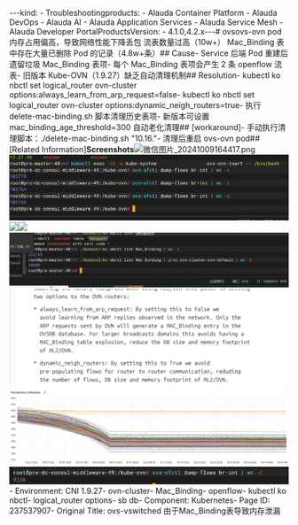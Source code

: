 ---kind:   - Troubleshootingproducts:    - Alauda Container Platform   - Alauda DevOps   - Alauda AI   - Alauda Application Services   - Alauda Service Mesh   - Alauda Developer PortalProductsVersion:   - 4.1.0,4.2.x---<!-- A type of document that involves encountering a fault, diag...it, performing root cause analysis, and providing solutions. --># ovsovs-ovn pod 内存占用偏高，导致网络性能下降丢包 流表数量过高（10w+） Mac_Binding 表中存在大量已删除 Pod 的记录（4.8w+条）## Cause- Service 后端 Pod 重建后遗留垃圾 Mac_Binding 表项- 每个 Mac_Binding 表项会产生 2 条 openflow 流表- 旧版本 Kube-OVN（1.9.27）缺乏自动清理机制## Resolution- kubectl ko nbctl set logical_router ovn-cluster options:always_learn_from_arp_request=false- kubectl ko nbctl set logical_router ovn-cluster options:dynamic_neigh_routers=true- 执行 delete-mac-binding.sh 脚本清理历史表项- 新版本可设置 mac_binding_age_threshold=300 自动老化清理## [workaround]- 手动执行清理脚本：./delete-mac-binding.sh "10.16."- 清理后重启 ovs-ovn pod## [Related Information]**Screenshots**![微信图片_20241009164417.png](https://jira.alauda.cn/secure/attachment/191936/%E5%BE%AE%E4%BF%A1%E5%9B%BE%E7%89%87_20241009164417.png)![](assets/ovs-vswitched-you-yu-mac-bindingbiao-dao-zhi-nei-cun-xie-lou/image-2024-10-11_18-13-14.png)![](https://jira.alauda.cn/secure/attachment/192036/192036_image-2024-10-10-21-00-26-139.png)![](https://jira.alauda.cn/secure/attachment/192037/192037_image-2024-10-10-21-02-02-557.png)![](assets/ovs-vswitched-you-yu-mac-bindingbiao-dao-zhi-nei-cun-xie-lou/image-2024-10-11_18-17-52.png)![](assets/ovs-vswitched-you-yu-mac-bindingbiao-dao-zhi-nei-cun-xie-lou/image-2024-10-11_18-19-59.png)![](assets/ovs-vswitched-you-yu-mac-bindingbiao-dao-zhi-nei-cun-xie-lou/image-2024-10-14_9-49-53.png)![](assets/ovs-vswitched-you-yu-mac-bindingbiao-dao-zhi-nei-cun-xie-lou/image-2024-10-14_9-51-1.png)- Environment: CNI 1.9.27- ovn-cluster- Mac_Binding- openflow- kubectl ko nbctl- logical_router options- sb db- Component: Kubernetes- Page ID: 237537907- Original Title: ovs-vswitched 由于Mac_Binding表导致内存泄漏